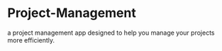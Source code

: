 # Project-Management
a project management app designed to help you manage your projects more efficiently.
